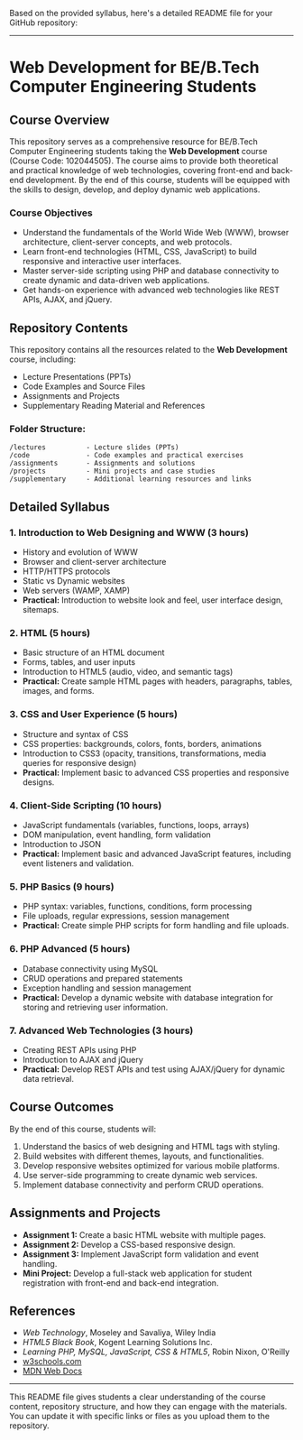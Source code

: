 Based on the provided syllabus, here's a detailed README file for your GitHub repository:

---

# Web Development for BE/B.Tech Computer Engineering Students

## Course Overview
This repository serves as a comprehensive resource for BE/B.Tech Computer Engineering students taking the **Web Development** course (Course Code: 102044505). The course aims to provide both theoretical and practical knowledge of web technologies, covering front-end and back-end development. By the end of this course, students will be equipped with the skills to design, develop, and deploy dynamic web applications.

### Course Objectives
- Understand the fundamentals of the World Wide Web (WWW), browser architecture, client-server concepts, and web protocols.
- Learn front-end technologies (HTML, CSS, JavaScript) to build responsive and interactive user interfaces.
- Master server-side scripting using PHP and database connectivity to create dynamic and data-driven web applications.
- Get hands-on experience with advanced web technologies like REST APIs, AJAX, and jQuery.

## Repository Contents
This repository contains all the resources related to the **Web Development** course, including:
- Lecture Presentations (PPTs)
- Code Examples and Source Files
- Assignments and Projects
- Supplementary Reading Material and References

### Folder Structure:
```text
/lectures          - Lecture slides (PPTs)
/code              - Code examples and practical exercises
/assignments       - Assignments and solutions
/projects          - Mini projects and case studies
/supplementary     - Additional learning resources and links
```

## Detailed Syllabus

### 1. Introduction to Web Designing and WWW (3 hours)
- History and evolution of WWW
- Browser and client-server architecture
- HTTP/HTTPS protocols
- Static vs Dynamic websites
- Web servers (WAMP, XAMP)  
- **Practical:** Introduction to website look and feel, user interface design, sitemaps.

### 2. HTML (5 hours)
- Basic structure of an HTML document
- Forms, tables, and user inputs
- Introduction to HTML5 (audio, video, and semantic tags)  
- **Practical:** Create sample HTML pages with headers, paragraphs, tables, images, and forms.

### 3. CSS and User Experience (5 hours)
- Structure and syntax of CSS
- CSS properties: backgrounds, colors, fonts, borders, animations
- Introduction to CSS3 (opacity, transitions, transformations, media queries for responsive design)  
- **Practical:** Implement basic to advanced CSS properties and responsive designs.

### 4. Client-Side Scripting (10 hours)
- JavaScript fundamentals (variables, functions, loops, arrays)
- DOM manipulation, event handling, form validation
- Introduction to JSON  
- **Practical:** Implement basic and advanced JavaScript features, including event listeners and validation.

### 5. PHP Basics (9 hours)
- PHP syntax: variables, functions, conditions, form processing
- File uploads, regular expressions, session management  
- **Practical:** Create simple PHP scripts for form handling and file uploads.

### 6. PHP Advanced (5 hours)
- Database connectivity using MySQL
- CRUD operations and prepared statements
- Exception handling and session management  
- **Practical:** Develop a dynamic website with database integration for storing and retrieving user information.

### 7. Advanced Web Technologies (3 hours)
- Creating REST APIs using PHP
- Introduction to AJAX and jQuery  
- **Practical:** Develop REST APIs and test using AJAX/jQuery for dynamic data retrieval.

## Course Outcomes
By the end of this course, students will:
1. Understand the basics of web designing and HTML tags with styling.
2. Build websites with different themes, layouts, and functionalities.
3. Develop responsive websites optimized for various mobile platforms.
4. Use server-side programming to create dynamic web services.
5. Implement database connectivity and perform CRUD operations.

## Assignments and Projects
- **Assignment 1:** Create a basic HTML website with multiple pages.
- **Assignment 2:** Develop a CSS-based responsive design.
- **Assignment 3:** Implement JavaScript form validation and event handling.
- **Mini Project:** Develop a full-stack web application for student registration with front-end and back-end integration.

## References
- _Web Technology_, Moseley and Savaliya, Wiley India
- _HTML5 Black Book_, Kogent Learning Solutions Inc.
- _Learning PHP, MySQL, JavaScript, CSS & HTML5_, Robin Nixon, O'Reilly
- [w3schools.com](https://www.w3schools.com)
- [MDN Web Docs](https://developer.mozilla.org/en-US/docs/Web)

---

This README file gives students a clear understanding of the course content, repository structure, and how they can engage with the materials. You can update it with specific links or files as you upload them to the repository.
